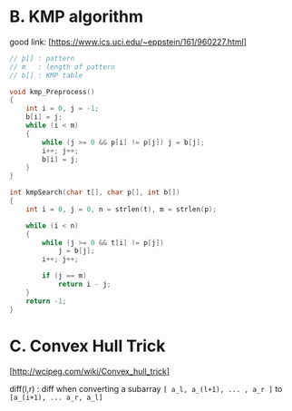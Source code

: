 # B. KMP algorithm
good link: [https://www.ics.uci.edu/~eppstein/161/960227.html]
```cpp
// p[] : pattern
// m   : length of pattern
// b[] : KMP table

void kmp_Preprocess()
{
    int i = 0, j = -1;
    b[i] = j;
    while (i < m)
    {
        while (j >= 0 && p[i] != p[j]) j = b[j];
        i++; j++;
        b[i] = j;
    }
}

int kmpSearch(char t[], char p[], int b[])
{
    int i = 0, j = 0, n = strlen(t), m = strlen(p);

    while (i < n)
    {
        while (j >= 0 && t[i] != p[j])
            j = b[j];
        i++; j++;

        if (j == m)
            return i - j;
    }
    return -1;
}
```
# C. Convex Hull Trick
[http://wcipeg.com/wiki/Convex_hull_trick]

diff(l,r) : diff when converting a subarray ```[ a_l, a_(l+1), ... , a_r ]``` to ```[a_(i+1), ... a_r, a_l]```
